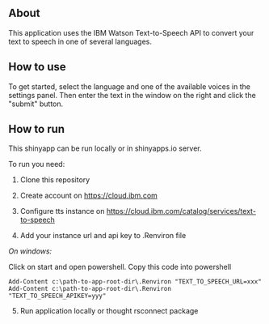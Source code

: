 ## About

This application uses the IBM Watson Text-to-Speech API to convert your text to speech in one of several languages.
    
## How to use

To get started, select the language and one of the available voices in the settings panel.
Then enter the text in the window on the right and click the "submit" button.

## How to run

This shinyapp can be run locally or in shinyapps.io server.

To run you need:

1. Clone this repository

2. Create account on https://cloud.ibm.com

3. Configure tts instance on https://cloud.ibm.com/catalog/services/text-to-speech

4. Add your instance url and api key to .Renviron file

*On windows:*

Click on start and open powershell. Copy this code into powershell

`Add-Content c:\path-to-app-root-dir\.Renviron "TEXT_TO_SPEECH_URL=xxx"`
`Add-Content c:\path-to-app-root-dir\.Renviron "TEXT_TO_SPEECH_APIKEY=yyy"`

5. Run application locally or thought rsconnect package
